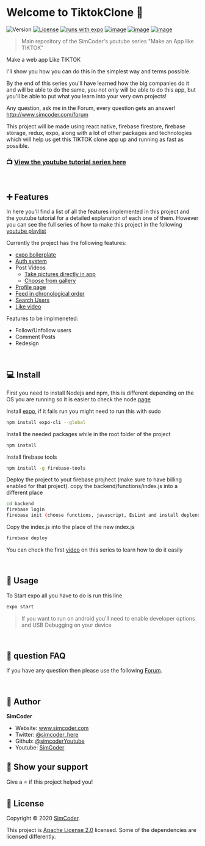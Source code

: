# Welcome to TiktokClone 👋
![Version](https://img.shields.io/badge/version-0.1-blue.svg?cacheSeconds=2592000)
[![License](https://img.shields.io/badge/License-Apache%202.0-blue.svg)](https://opensource.org/licenses/Apache-2.0)
[![runs with expo](https://img.shields.io/badge/Runs%20with%20Expo-000.svg?style=flat-square&logo=EXPO&labelColor=f3f3f3&logoColor=000)](https://expo.io/)
[![image](https://img.shields.io/badge/Twitter-1DA1F2?style=for-the-badge&logo=twitter&logoColor=white)](https://twitter.com/simcoder_here)
[![image](https://img.shields.io/badge/Instagram-E4405F?style=for-the-badge&logo=instagram&logoColor=white)](https://www.instagram.com/simcoder_here/)
[![image](https://img.shields.io/badge/YouTube-FF0000?style=for-the-badge&logo=youtube&logoColor=white)](https://www.youtube.com/channel/UCQ5xY26cw5Noh6poIE-VBog)

> Main repository of the SimCoder's youtube series &#34;Make an App like TIKTOK&#34;

Make a web app Like TIKTOK

I'll show you how you can do this in the simplest way and terms possible.

By the end of this series you'll have learned how the big companies do it and will be able to do the same, you not only will be able to do this app, but you'll be able to put what you learn into your very own projects!

Any question, ask me in the Forum, every question gets an answer! http://www.simcoder.com/forum

This project will be made using react native, firebase firestore, firebase storage, redux, expo, along with a lot of other packages and technologies which will help us get this TIKTOK clone app up and running as fast as possible.

### 📺 [**View the youtube tutorial series here**](https://www.youtube.com/playlist?list=PLxabZQCAe5fjzyawndGLeP1GkJTAjZlKL)

<br>

## ➕ Features
In here you'll find a list of all the features implemented in this project and the youtube tutorial for a detailed explanation of each one of them. However you can see the full series of how to make this project in the following [youtube playlist](https://www.youtube.com/playlist?list=PLxabZQCAe5fjzyawndGLeP1GkJTAjZlKL)

Currently the project has the following features:
  * [expo boilerplate](https://www.youtube.com/watch?v=HrN1Fvjp2CE)
  * [Auth system](https://www.youtube.com/watch?v=o9RlmRf4tqI)
  * Post Videos
    * [Take pictures directly in app](https://www.youtube.com/watch?v=JCIlJ9KB2_k)
    * [Choose from gallery](https://www.youtube.com/watch?v=JCIlJ9KB2_k)
  * [Profile page](https://www.youtube.com/watch?v=Izz-yYDdHWk&ab)
  * [Feed in chronological order](https://www.youtube.com/watch?v=5gPvi3iXIdM&ab_channel=SimCoder)
  * [Search Users](https://www.youtube.com/watch?v=tpPrw8lA6CU&feature=youtu.be&ab_channel=SimCoder)
  * [Like video](https://www.youtube.com/watch?v=YPGjWCWcboc&ab_channel=SimCoder)

Features to be implmeneted:
  * Follow/Unfollow users
  * Comment Posts
  * Redesign
  
<br>

## 💻 Install

First you need to install Nodejs and npm, this is different depending on the OS you are running so it is easier to check the node [page](https://nodejs.org/en/download/)

Install [expo](https://expo.io/learn), if it fails run you might need to run this with sudo
```sh
npm install expo-cli --global
```

Install the needed packages while in the root folder of the project
```sh
npm install
```


Install firebase tools
```sh
npm install -g firebase-tools
```

Deploy the project to yout firebase projhect (make sure to have billing enabled for that project). copy the backend/functions/index.js into a different place
```sh
cd backend
firebase login
firebase init (choose functions, javascript, EsLint and install deplendencies)
```

Copy the index.js into the place of the new index.js
```sh
firebase deploy
```

You can check the first [video](https://www.youtube.com/watch?v=5S9HM6pprZo&t=2s) on this series to learn how to do it easily

<br>

## 📱 Usage

To Start expo all you have to do is run this line
```sh
expo start
```

>If you want to run on android you'll need to enable developer options and USB Debugging on your device

<br>

## 💙  question FAQ

If you have any question then please use the following [Forum](https://www.simcoder.com/forum/tiktok/).

<br>

## 👤 Author

**SimCoder**

* Website: www.simcoder.com
* Twitter: [@simcoder\_here](https://twitter.com/simcoder\_here)
* Github: [@simcoderYoutube](https://github.com/simcoderYoutube)
* Youtube: [SimCoder](https://www.youtube.com/channel/UCQ5xY26cw5Noh6poIE-VBog)

## 🌟 Show your support


Give a ⭐️ if this project helped you!


## 📝 License

Copyright © 2020 [SimCoder](https://github.com/simcoderYoutube).

This project is [Apache License 2.0](https://github.com/SimCoderYoutube/TiktokClone/blob/main/LICENSE) licensed. Some of the dependencies are licensed differently.
